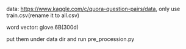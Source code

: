 data: https://www.kaggle.com/c/quora-question-pairs/data, only use train.csv(rename it to all.csv)

word vector: glove.6B(300d)

put them under data dir and run pre_procession.py